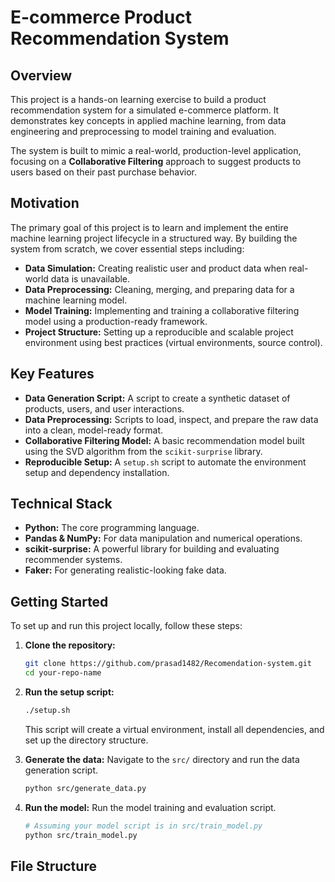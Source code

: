 # E-commerce Product Recommendation System

## Overview
This project is a hands-on learning exercise to build a product recommendation system for a simulated e-commerce platform. It demonstrates key concepts in applied machine learning, from data engineering and preprocessing to model training and evaluation.

The system is built to mimic a real-world, production-level application, focusing on a **Collaborative Filtering** approach to suggest products to users based on their past purchase behavior.

## Motivation
The primary goal of this project is to learn and implement the entire machine learning project lifecycle in a structured way. By building the system from scratch, we cover essential steps including:
- **Data Simulation:** Creating realistic user and product data when real-world data is unavailable.
- **Data Preprocessing:** Cleaning, merging, and preparing data for a machine learning model.
- **Model Training:** Implementing and training a collaborative filtering model using a production-ready framework.
- **Project Structure:** Setting up a reproducible and scalable project environment using best practices (virtual environments, source control).

## Key Features
- **Data Generation Script:** A script to create a synthetic dataset of products, users, and user interactions.
- **Data Preprocessing:** Scripts to load, inspect, and prepare the raw data into a clean, model-ready format.
- **Collaborative Filtering Model:** A basic recommendation model built using the SVD algorithm from the `scikit-surprise` library.
- **Reproducible Setup:** A `setup.sh` script to automate the environment setup and dependency installation.

## Technical Stack
- **Python:** The core programming language.
- **Pandas & NumPy:** For data manipulation and numerical operations.
- **scikit-surprise:** A powerful library for building and evaluating recommender systems.
- **Faker:** For generating realistic-looking fake data.

## Getting Started
To set up and run this project locally, follow these steps:

1.  **Clone the repository:**
    ```sh
    git clone https://github.com/prasad1482/Recomendation-system.git
    cd your-repo-name
    ```
2.  **Run the setup script:**
    ```sh
    ./setup.sh
    ```
    This script will create a virtual environment, install all dependencies, and set up the directory structure.

3.  **Generate the data:**
    Navigate to the `src/` directory and run the data generation script.
    ```sh
    python src/generate_data.py
    ```

4.  **Run the model:**
    Run the model training and evaluation script.
    ```sh
    # Assuming your model script is in src/train_model.py
    python src/train_model.py
    ```

## File Structure
